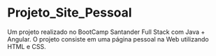 # Projeto_Site_Pessoal
Um projeto realizado no BootCamp Santander Full Stack com Java + Angular. O projeto consiste em uma página pessoal na Web utilizando HTML e CSS.
